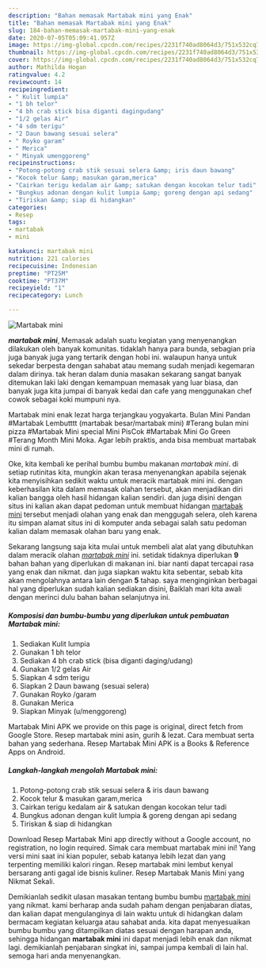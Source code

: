 ```yaml
---
description: "Bahan memasak Martabak mini yang Enak"
title: "Bahan memasak Martabak mini yang Enak"
slug: 184-bahan-memasak-martabak-mini-yang-enak
date: 2020-07-05T05:09:41.957Z
image: https://img-global.cpcdn.com/recipes/2231f740ad8064d3/751x532cq70/martabak-mini-foto-resep-utama.jpg
thumbnail: https://img-global.cpcdn.com/recipes/2231f740ad8064d3/751x532cq70/martabak-mini-foto-resep-utama.jpg
cover: https://img-global.cpcdn.com/recipes/2231f740ad8064d3/751x532cq70/martabak-mini-foto-resep-utama.jpg
author: Mathilda Hogan
ratingvalue: 4.2
reviewcount: 14
recipeingredient:
- " Kulit lumpia"
- "1 bh telor"
- "4 bh crab stick bisa diganti dagingudang"
- "1/2 gelas Air"
- "4 sdm terigu"
- "2 Daun bawang sesuai selera"
- " Royko garam"
- " Merica"
- " Minyak umenggoreng"
recipeinstructions:
- "Potong-potong crab stik sesuai selera &amp; iris daun bawang"
- "Kocok telur &amp; masukan garam,merica"
- "Cairkan terigu kedalam air &amp; satukan dengan kocokan telur tadi"
- "Bungkus adonan dengan kulit lumpia &amp; goreng dengan api sedang"
- "Tiriskan &amp; siap di hidangkan"
categories:
- Resep
tags:
- martabak
- mini

katakunci: martabak mini 
nutrition: 221 calories
recipecuisine: Indonesian
preptime: "PT25M"
cooktime: "PT37M"
recipeyield: "1"
recipecategory: Lunch

---
```



![Martabak mini](https://img-global.cpcdn.com/recipes/2231f740ad8064d3/751x532cq70/martabak-mini-foto-resep-utama.jpg)

<b><i>martabak mini</i></b>, Memasak adalah suatu kegiatan yang menyenangkan dilakukan oleh banyak komunitas. tidaklah hanya para bunda, sebagian pria juga banyak juga yang tertarik dengan hobi ini. walaupun hanya untuk sekedar berpesta dengan sahabat atau memang sudah menjadi kegemaran dalam dirinya. tak heran dalam dunia masakan sekarang sangat banyak ditemukan laki laki dengan kemampuan memasak yang luar biasa, dan banyak juga kita jumpai di banyak kedai dan cafe yang menggunakan chef cowok sebagai koki mumpuni nya.

Martabak mini enak lezat harga terjangkau yogyakarta. Bulan Mini Pandan #Martabak Lembutttt (martabak besar/martabak mini) #Terang bulan mini pizza #Martabak Mini special Mini PisCok #Martabak Mini Go Green #Terang Month Mini Moka. Agar lebih praktis, anda bisa membuat martabak mini di rumah.

Oke, kita kembali ke perihal bumbu bumbu makanan <i>martabak mini</i>. di setiap rutinitas kita, mungkin akan terasa menyenangkan apabila sejenak kita menyisihkan sedikit waktu untuk meracik martabak mini ini. dengan keberhasilan kita dalam memasak olahan tersebut, akan menjadikan diri kalian bangga oleh hasil hidangan kalian sendiri. dan juga disini dengan situs ini kalian akan dapat pedoman untuk membuat hidangan <u>martabak mini</u> tersebut menjadi olahan yang enak dan menggugah selera, oleh karena itu simpan alamat situs ini di komputer anda sebagai salah satu pedoman kalian dalam memasak olahan baru yang enak.


Sekarang langsung saja kita mulai untuk membeli alat alat yang dibutuhkan dalam meracik olahan <u><i>martabak mini</i></u> ini. setidak tidaknya diperlukan <b>9</b> bahan bahan yang diperlukan di makanan ini. biar nanti dapat tercapai rasa yang enak dan nikmat. dan juga siapkan waktu kita sebentar, sebab kita akan mengolahnya antara lain dengan <b>5</b> tahap. saya menginginkan berbagai hal yang diperlukan sudah kalian sediakan disini, Baiklah mari kita awali dengan merinci dulu bahan bahan selanjutnya ini.

<!--inarticleads1-->

##### Komposisi dan bumbu-bumbu yang diperlukan untuk pembuatan Martabak mini:

1. Sediakan  Kulit lumpia
1. Gunakan 1 bh telor
1. Sediakan 4 bh crab stick (bisa diganti daging/udang)
1. Gunakan 1/2 gelas Air
1. Siapkan 4 sdm terigu
1. Siapkan 2 Daun bawang (sesuai selera)
1. Gunakan  Royko /garam
1. Gunakan  Merica
1. Siapkan  Minyak (u/menggoreng)


Martabak Mini APK we provide on this page is original, direct fetch from Google Store. Resep martabak mini asin, gurih &amp; lezat. Cara membuat serta bahan yang sederhana. Resep Martabak Mini APK is a Books &amp; Reference Apps on Android. 

<!--inarticleads2-->

##### Langkah-langkah mengolah Martabak mini:

1. Potong-potong crab stik sesuai selera &amp; iris daun bawang
1. Kocok telur &amp; masukan garam,merica
1. Cairkan terigu kedalam air &amp; satukan dengan kocokan telur tadi
1. Bungkus adonan dengan kulit lumpia &amp; goreng dengan api sedang
1. Tiriskan &amp; siap di hidangkan


Download Resep Martabak Mini app directly without a Google account, no registration, no login required. Simak cara membuat martabak mini ini! Yang versi mini saat ini kian populer, sebab katanya lebih lezat dan yang terpenting memiliki kalori ringan. Resep martabak mini lembut kenyal bersarang anti gagal ide bisnis kuliner. Resep Martabak Manis Mini yang Nikmat Sekali. 

Demikianlah sedikit ulasan masakan tentang bumbu bumbu <u>martabak mini</u> yang nikmat. kami berharap anda sudah paham dengan penjabaran diatas, dan kalian dapat mengulanginya di lain waktu untuk di hidangkan dalam bermacam kegiatan keluarga atau sahabat anda. kita dapat menyesuaikan bumbu bumbu yang ditampilkan diatas sesuai dengan harapan anda, sehingga hidangan <b>martabak mini</b> ini dapat menjadi lebih enak dan nikmat lagi. demikianlah penjabaran singkat ini, sampai jumpa kembali di lain hal. semoga hari anda menyenangkan.
